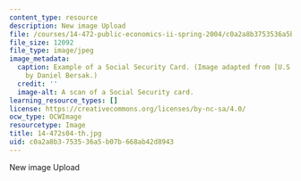 ```yaml
---
content_type: resource
description: New image Upload
file: /courses/14-472-public-economics-ii-spring-2004/c0a2a8b3753536a5b07b668ab42d8943_14-472s04-th.jpg
file_size: 12092
file_type: image/jpeg
image_metadata:
  caption: Example of a Social Security Card. (Image adapted from [U.S. Social Security](http://www.ssa.gov/)
    by Daniel Bersak.)
  credit: ''
  image-alt: A scan of a Social Security card.
learning_resource_types: []
license: https://creativecommons.org/licenses/by-nc-sa/4.0/
ocw_type: OCWImage
resourcetype: Image
title: 14-472s04-th.jpg
uid: c0a2a8b3-7535-36a5-b07b-668ab42d8943
---
```

New image Upload